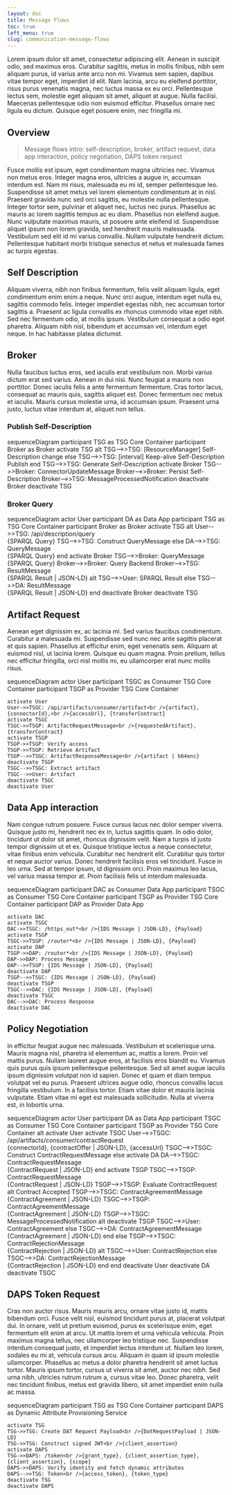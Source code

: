 ```yaml
---
layout: doc
title: Message Flows
toc: true
left_menu: true
slug: communication-message-flows
---
```

Lorem ipsum dolor sit amet, consectetur adipiscing elit. Aenean in suscipit odio, sed maximus eros. Curabitur sagittis, metus in mollis finibus, nibh sem aliquam purus, id varius ante arcu non mi. Vivamus sem sapien, dapibus vitae tempor eget, imperdiet id elit. Nam lacinia, arcu eu eleifend porttitor, risus purus venenatis magna, nec luctus massa ex eu orci. Pellentesque lectus sem, molestie eget aliquam sit amet, aliquet at augue. Nulla facilisi. Maecenas pellentesque odio non euismod efficitur. Phasellus ornare nec ligula eu dictum. Quisque eget posuere enim, nec fringilla mi.

## Overview
> Message flows intro: self-description, broker, artifact request, data app interaction, policy negotiation, DAPS token request



Fusce mollis est ipsum, eget condimentum magna ultricies nec. Vivamus non metus eros. Integer magna eros, ultricies a augue in, accumsan interdum est. Nam mi risus, malesuada eu mi id, semper pellentesque leo. Suspendisse sit amet metus vel lorem elementum condimentum at in nisl. Praesent gravida nunc sed orci sagittis, eu molestie nulla pellentesque. Integer tortor sem, pulvinar et aliquet nec, luctus nec purus. Phasellus ac mauris ac lorem sagittis tempus ac eu diam. Phasellus non eleifend augue. Nunc vulputate maximus mauris, ut posuere ante eleifend id. Suspendisse aliquet ipsum non lorem gravida, sed hendrerit mauris malesuada. Vestibulum sed elit id mi varius convallis. Nullam vulputate hendrerit dictum. Pellentesque habitant morbi tristique senectus et netus et malesuada fames ac turpis egestas.

## Self Description
Aliquam viverra, nibh non finibus fermentum, felis velit aliquam ligula, eget condimentum enim enim a neque. Nunc orci augue, interdum eget nulla eu, sagittis commodo felis. Integer imperdiet egestas nibh, nec accumsan tortor sagittis a. Praesent ac ligula convallis ex rhoncus commodo vitae eget nibh. Sed nec fermentum odio, at mollis ipsum. Vestibulum consequat a odio eget pharetra. Aliquam nibh nisl, bibendum et accumsan vel, interdum eget neque. In hac habitasse platea dictumst.

## Broker
Nulla faucibus luctus eros, sed iaculis erat vestibulum non. Morbi varius dictum erat sed varius. Aenean in dui nisi. Nunc feugiat a mauris non porttitor. Donec iaculis felis a ante fermentum fermentum. Cras tortor lacus, consequat ac mauris quis, sagittis aliquet est. Donec fermentum nec metus et iaculis. Mauris cursus molestie urna, id accumsan ipsum. Praesent urna justo, luctus vitae interdum at, aliquet non tellus.

### Publish Self-Description
<div class="mermaid">
sequenceDiagram
    participant TSG as TSG Core Container
    participant Broker as Broker
    activate TSG
    alt
    TSG-->>TSG: [ResourceManager] Self-Description change
    else
    TSG-->>TSG: [interval] Keep-alive Self-Description Publish
    end
    TSG-->>TSG: Generate Self-Description
    activate Broker
    TSG-->>Broker: ConnectorUpdateMessage
    Broker-->>Broker: Persist Self-Description
    Broker-->>TSG: MessageProcessedNotification
    deactivate Broker 
    deactivate TSG
</div>

### Broker Query
<div class="mermaid">
sequenceDiagram
    actor User
    participant DA as Data App
    participant TSG as TSG Core Container
    participant Broker as Broker
    activate TSG
    alt
    User-->>TSG: /api/description/query<br />{SPARQL Query}
    TSG-->>TSG: Construct QueryMessage
    else
    DA-->>TSG: QueryMessage<br />{SPARQL Query}
    end
    activate Broker
    TSG-->>Broker: QueryMessage<br />{SPARQL Query}
    Broker-->>Broker: Query Backend
    Broker-->>TSG: ResultMessage<br />{SPARQL Result | JSON-LD}
    alt
    TSG-->>User: SPARQL Result
    else
    TSG-->>DA: ResultMessage<br />{SPARQL Result | JSON-LD}
    end
    deactivate Broker 
    deactivate TSG
</div>

## Artifact Request
Aenean eget dignissim ex, ac lacinia mi. Sed varius faucibus condimentum. Curabitur a malesuada mi. Suspendisse sed nunc nec ante sagittis placerat et quis sapien. Phasellus at efficitur enim, eget venenatis sem. Aliquam at euismod nisl, ut lacinia lorem. Quisque eu quam magna. Proin pretium, tellus nec efficitur fringilla, orci nisl mollis mi, eu ullamcorper erat nunc mollis risus.

<div class="mermaid">
sequenceDiagram
    actor User
    participant TSGC as Consumer TSG Core Container
    participant TSGP as Provider TSG Core Container

    activate User
    User->>TSGC: /api/artifacts/consumer/artifact<br />{artifact}, {connectorId},<br />{accessUrl}, {transferContract}
    activate TSGC
    TSGC->>TSGP: ArtifactRequestMessage<br />{requestedArtifact}, {transferContract}
    activate TSGP
    TSGP->>TSGP: Verify access
    TSGP->>TSGP: Retrieve Artifact
    TSGP-->>TSGC: ArtifactResponseMessage<br />{artifact | b64enc}
    deactivate TSGP
    TSGC-->>TSGC: Extract artifact
    TSGC-->>User: Artifact
    deactivate TSGC
    deactivate User
</div>

## Data App interaction
Nam congue rutrum posuere. Fusce cursus lacus nec dolor semper viverra. Quisque justo mi, hendrerit nec ex in, luctus sagittis quam. In odio dolor, tincidunt ut dolor sit amet, rhoncus dignissim velit. Nam a turpis id justo tempor dignissim ut et ex. Quisque tristique lectus a neque consectetur, vitae finibus enim vehicula. Curabitur nec hendrerit elit. Curabitur quis tortor et neque auctor varius. Donec hendrerit facilisis eros vel tincidunt. Fusce in leo urna. Sed at tempor ipsum, id dignissim orci. Proin maximus leo lacus, vel varius massa tempor at. Proin facilisis felis ut interdum malesuada.
<div class="mermaid">
sequenceDiagram
    participant DAC as Consumer Data App
    participant TSGC as Consumer TSG Core Container
    participant TSGP as Provider TSG Core Container
    participant DAP as Provider Data App

    activate DAC
    activate TSGC
    DAC->>TSGC: /https_out*<br />{IDS Message | JSON-LD}, {Payload}
    activate TSGP
    TSGC->>TSGP: /router*<br />{IDS Message | JSON-LD}, {Payload}
    activate DAP
    TSGP->>DAP: /router*<br />{IDS Message | JSON-LD}, {Payload}
    DAP->>DAP: Process Message
    DAP-->>TSGP: {IDS Message | JSON-LD}, {Payload}
    deactivate DAP
    TSGP-->>TSGC: {IDS Message | JSON-LD}, {Payload}
    deactivate TSGP
    TSGC-->>DAC: {IDS Message | JSON-LD}, {Payload}
    deactivate TSGC
    DAC-->>DAC: Process Response
    deactivate DAC
</div>

## Policy Negotiation
In efficitur feugiat augue nec malesuada. Vestibulum et scelerisque urna. Mauris magna nisl, pharetra id elementum ac, mattis a lorem. Proin vel mattis purus. Nullam laoreet augue eros, at facilisis eros blandit eu. Vivamus quis purus quis ipsum pellentesque pellentesque. Sed sit amet augue iaculis ipsum dignissim volutpat non id sapien. Donec et quam et diam tempus volutpat vel eu purus. Praesent ultrices augue odio, rhoncus convallis lacus fringilla vestibulum. In a facilisis tortor. Etiam vitae dolor et mauris lacinia vulputate. Etiam vitae mi eget est malesuada sollicitudin. Nulla at viverra est, in lobortis urna.



<div class="mermaid">
sequenceDiagram
    actor User
    participant DA as Data App
    participant TSGC as Consumer TSG Core Container
    participant TSGP as Provider TSG Core Container
    alt
    activate User
    activate TSGC
    User-->>TSGC: /api/artifacts/consumer/contractRequest<br />{connectorId}, {contractOffer | JSON-LD}, {accessUrl}
    TSGC-->>TSGC: Construct ContractRequestMessage
    else
    activate DA
    DA-->>TSGC: ContractRequestMessage<br />{ContractRequest | JSON-LD}
    end
    activate TSGP
    TSGC-->>TSGP: ContractRequestMessage<br />{ContractRequest | JSON-LD}
    TSGP-->>TSGP: Evaluate ContractRequest
    alt Contract Accepted
    TSGP-->>TSGC: ContractAgreementMessage<br />{ContractAgreement | JSON-LD}
    TSGC-->>TSGP: ContractAgreementMessage<br />{ContractAgreement | JSON-LD}
    TSGP-->>TSGC: MessageProcessedNotification
    alt
    deactivate TSGP
    TSGC-->>User: ContractAgreement
    else
    TSGC-->>DA: ContractAgreementMessage<br />{ContractAgreement | JSON-LD}
    end
    else
    TSGP-->>TSGC: ContractRejectionMessage<br />{ContractRejection | JSON-LD}
    alt
    TSGC-->>User: ContractRejection
    else
    TSGC-->>DA: ContractRejectionMessage<br />{ContractRejection | JSON-LD}
    end
    end    
    deactivate User 
    deactivate DA
    deactivate TSGC
</div>

## DAPS Token Request

Cras non auctor risus. Mauris mauris arcu, ornare vitae justo id, mattis bibendum orci. Fusce velit nisl, euismod tincidunt purus at, placerat volutpat dui. In ornare, velit ut pretium euismod, purus ex scelerisque enim, eget fermentum elit enim at arcu. Ut mattis lorem et urna vehicula vehicula. Proin maximus magna tellus, nec ullamcorper leo tristique nec. Suspendisse interdum consequat justo, et imperdiet lectus interdum ut. Nullam leo lorem, sodales eu mi at, vehicula cursus arcu. Aliquam in quam id ipsum molestie ullamcorper. Phasellus ac metus a dolor pharetra hendrerit sit amet luctus tortor. Mauris ipsum tortor, cursus ut viverra sit amet, auctor nec nibh. Sed urna nibh, ultricies rutrum rutrum a, cursus vitae leo. Donec pharetra, velit nec tincidunt finibus, metus est gravida libero, sit amet imperdiet enim nulla ac massa.

<div class="mermaid">
sequenceDiagram
    participant TSG as TSG Core Container
    participant DAPS as Dynamic Attribute Provisioning Service

    activate TSG
    TSG->>TSG: Create DAT Request Payload<br />{DatRequestPayload | JSON-LD}
    TSG->>TSG: Construct signed JWT<br />{client_assertion}
    activate DAPS
    TSG->>DAPS: /token<br />{grant_type}, {client_assertion_type}, {client_assertion}, {scope}
    DAPS->>DAPS: Verify identity and fetch dynamic attributes
    DAPS-->>TSG: Token<br />{access_token}, {token_type}
    deactivate TSG
    deactivate DAPS
</div>